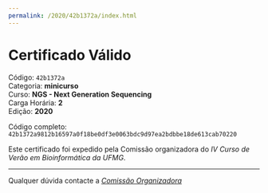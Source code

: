 ```yaml
---
permalink: /2020/42b1372a/index.html
---
```


# Certificado Válido

Código: `42b1372a`<br>
Categoria: **minicurso**<br>
Curso: **NGS - Next Generation Sequencing**<br>
Carga Horária: **2**<br>
Edição: **2020**<br>


Código completo: `42b1372a9812b16597a0f18be0df3e0063bdc9d97ea2bdbbe18de613cab70220`


Este certificado foi expedido pela Comissão organizadora do *IV Curso de Verão em Bioinformática da UFMG*.

----

Qualquer dúvida contacte a [_Comissão Organizadora_](<mailto:cursobioinfoufmg@gmail.com$subject=[Certificados]>)

